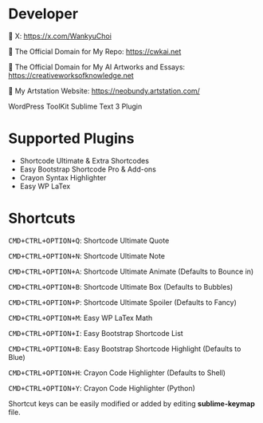 # Developer

🔗 X: https://x.com/WankyuChoi

🔗 The Official Domain for My Repo: https://cwkai.net

🔗 The Official Domain for My AI Artworks and Essays: https://creativeworksofknowledge.net

🔗 My Artstation Website: https://neobundy.artstation.com/   

WordPress ToolKit Sublime Text 3 Plugin

# Supported Plugins

- Shortcode Ultimate & Extra Shortcodes 
- Easy Bootstrap Shortcode Pro & Add-ons
- Crayon Syntax Highlighter
- Easy WP LaTex

# Shortcuts

<kbd>CMD+CTRL+OPTION+Q</kbd>: Shortcode Ultimate Quote

<kbd>CMD+CTRL+OPTION+N</kbd>: Shortcode Ultimate Note

<kbd>CMD+CTRL+OPTION+A</kbd>: Shortcode Ultimate Animate (Defaults to Bounce in)

<kbd>CMD+CTRL+OPTION+B</kbd>: Shortcode Ultimate Box (Defaults to Bubbles) 

<kbd>CMD+CTRL+OPTION+P</kbd>: Shortcode Ultimate Spoiler (Defaults to Fancy)

<kbd>CMD+CTRL+OPTION+M</kbd>: Easy WP LaTex Math

<kbd>CMD+CTRL+OPTION+I</kbd>: Easy Bootstrap Shortcode List

<kbd>CMD+CTRL+OPTION+B</kbd>: Easy Bootstrap Shortcode Highlight (Defaults to Blue)

<kbd>CMD+CTRL+OPTION+H</kbd>: Crayon Code Highlighter (Defaults to Shell)

<kbd>CMD+CTRL+OPTION+Y</kbd>: Crayon Code Highlighter (Python)

Shortcut keys can be easily modified or added by editing **sublime-keymap** file.
